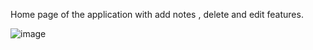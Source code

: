 
Home page of the application with add notes , delete  and edit features.


![image](https://user-images.githubusercontent.com/105930703/228002096-2f0aa7de-7de5-4085-a04b-86f9d51068d4.png)

